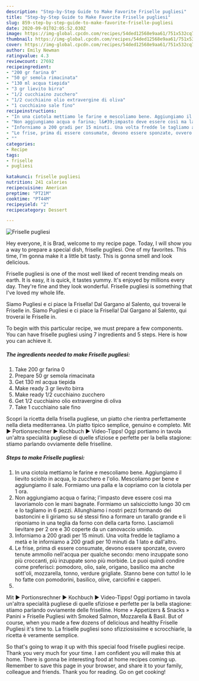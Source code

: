 ```yaml
---
description: "Step-by-Step Guide to Make Favorite Friselle pugliesi"
title: "Step-by-Step Guide to Make Favorite Friselle pugliesi"
slug: 859-step-by-step-guide-to-make-favorite-friselle-pugliesi
date: 2020-09-01T02:05:52.030Z
image: https://img-global.cpcdn.com/recipes/54ded12568e9aa61/751x532cq70/friselle-pugliesi-recipe-main-photo.jpg
thumbnail: https://img-global.cpcdn.com/recipes/54ded12568e9aa61/751x532cq70/friselle-pugliesi-recipe-main-photo.jpg
cover: https://img-global.cpcdn.com/recipes/54ded12568e9aa61/751x532cq70/friselle-pugliesi-recipe-main-photo.jpg
author: Emily Newman
ratingvalue: 4.3
reviewcount: 27692
recipeingredient:
- "200 gr farina 0"
- "50 gr semola rimacinata"
- "130 ml acqua tiepida"
- "3 gr lievito birra"
- "1/2 cucchiaino zucchero"
- "1/2 cucchiaino olio extravergine di oliva"
- "1 cucchiaino sale fino"
recipeinstructions:
- "In una ciotola mettiamo le farine e mescoliamo bene. Aggiungiamo il lievito sciolto in acqua, lo zucchero e l&#39;olio. Mescoliamo per bene e aggiungiamo il sale. Formiamo una palla e la copriamo con la ciotola per 1 ora."
- "Non aggiungiamo acqua o farina; l&#39;impasto deve essere così ma lavoriamolo con le mani bagnate. Formiamo un salsicciotto lungo 30 cm e lo tagliamo in 6 pezzi. Allunghiamo i nostri pezzi formando dei bastoncini e li giriamo su sé stessi fino a formare un tarallo grande e li riponiamo in una teglia da forno con della carta forno. Lasciamoli lievitare per 2 ore e 30 coperte da un canovaccio umido."
- "Inforniamo a 200 gradi per 15 minuti. Una volta fredde le tagliamo a metà e le inforniamo a 200 gradi per 10 minuti da 1 lato e dall&#39;altro."
- "Le frise, prima di essere consumate, devono essere sponzate, ovvero tenute ammollo nell&#39;acqua per qualche secondo: meno inzuppate sono più croccanti, più inzuppate sono più morbide. Le puoi quindi condire come preferisci: pomodoro, olio, sale, origano, basilico ma anche sott&#39;oli, mozzarella, tonno, verdure grigliate. Stanno bene con tutto! Io le ho fatte con pomodorini, basilico, olive, carciofini e capperi."
- ""
categories:
- Recipe
tags:
- friselle
- pugliesi

katakunci: friselle pugliesi 
nutrition: 241 calories
recipecuisine: American
preptime: "PT21M"
cooktime: "PT44M"
recipeyield: "2"
recipecategory: Dessert

---
```



![Friselle pugliesi](https://img-global.cpcdn.com/recipes/54ded12568e9aa61/751x532cq70/friselle-pugliesi-recipe-main-photo.jpg)

Hey everyone, it is Brad, welcome to my recipe page. Today, I will show you a way to prepare a special dish, friselle pugliesi. One of my favorites. This time, I'm gonna make it a little bit tasty. This is gonna smell and look delicious.

Friselle pugliesi is one of the most well liked of recent trending meals on earth. It is easy, it is quick, it tastes yummy. It's enjoyed by millions every day. They're fine and they look wonderful. Friselle pugliesi is something that I've loved my whole life.

Siamo Pugliesi e ci piace la Frisella! Dal Gargano al Salento, qui troverai le Friselle in. Siamo Pugliesi e ci piace la Frisella! Dal Gargano al Salento, qui troverai le Friselle in.


To begin with this particular recipe, we must prepare a few components. You can have friselle pugliesi using 7 ingredients and 5 steps. Here is how you can achieve it.

<!--inarticleads1-->

##### The ingredients needed to make Friselle pugliesi:

1. Take 200 gr farina 0
1. Prepare 50 gr semola rimacinata
1. Get 130 ml acqua tiepida
1. Make ready 3 gr lievito birra
1. Make ready 1/2 cucchiaino zucchero
1. Get 1/2 cucchiaino olio extravergine di oliva
1. Take 1 cucchiaino sale fino


Scopri la ricetta della frisella pugliese, un piatto che rientra perfettamente nella dieta mediterranea. Un piatto tipico semplice, genuino e completo. Mit ► Portionsrechner ► Kochbuch ► Video-Tipps! Oggi portiamo in tavola un&#39;altra specialità pugliese di quelle sfiziose e perfette per la bella stagione: stiamo parlando ovviamente delle friselline. 

<!--inarticleads2-->

##### Steps to make Friselle pugliesi:

1. In una ciotola mettiamo le farine e mescoliamo bene. Aggiungiamo il lievito sciolto in acqua, lo zucchero e l&#39;olio. Mescoliamo per bene e aggiungiamo il sale. Formiamo una palla e la copriamo con la ciotola per 1 ora.
1. Non aggiungiamo acqua o farina; l&#39;impasto deve essere così ma lavoriamolo con le mani bagnate. Formiamo un salsicciotto lungo 30 cm e lo tagliamo in 6 pezzi. Allunghiamo i nostri pezzi formando dei bastoncini e li giriamo su sé stessi fino a formare un tarallo grande e li riponiamo in una teglia da forno con della carta forno. Lasciamoli lievitare per 2 ore e 30 coperte da un canovaccio umido.
1. Inforniamo a 200 gradi per 15 minuti. Una volta fredde le tagliamo a metà e le inforniamo a 200 gradi per 10 minuti da 1 lato e dall&#39;altro.
1. Le frise, prima di essere consumate, devono essere sponzate, ovvero tenute ammollo nell&#39;acqua per qualche secondo: meno inzuppate sono più croccanti, più inzuppate sono più morbide. Le puoi quindi condire come preferisci: pomodoro, olio, sale, origano, basilico ma anche sott&#39;oli, mozzarella, tonno, verdure grigliate. Stanno bene con tutto! Io le ho fatte con pomodorini, basilico, olive, carciofini e capperi.
1. 


Mit ► Portionsrechner ► Kochbuch ► Video-Tipps! Oggi portiamo in tavola un&#39;altra specialità pugliese di quelle sfiziose e perfette per la bella stagione: stiamo parlando ovviamente delle friselline. Home » Appetizers &amp; Snacks » Panini » Friselle Pugliesi with Smoked Salmon, Mozzarella &amp; Basil. But of course, when you made a few dozens of delicious and healthy Friselle Pugliesi it&#39;s time to. La friselle pugliesi sono sfizziosissime e scrocchiarle, la ricetta è veramente semplice. 

So that's going to wrap it up with this special food friselle pugliesi recipe. Thank you very much for your time. I am confident you will make this at home. There is gonna be interesting food at home recipes coming up. Remember to save this page in your browser, and share it to your family, colleague and friends. Thank you for reading. Go on get cooking!

